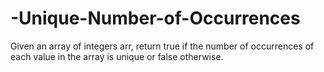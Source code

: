 # -Unique-Number-of-Occurrences

Given an array of integers arr, return true if the number of occurrences of each value in the array is unique or false otherwise.
